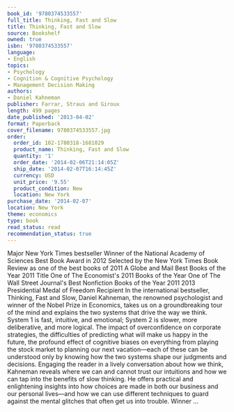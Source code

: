 ```yaml
---
book_id: '9780374533557'
full_title: Thinking, Fast and Slow
title: Thinking, Fast and Slow
source: Bookshelf
owned: true
isbn: '9780374533557'
language:
- English
topics:
- Psychology
- Cognition & Cognitive Psychology
- Management Decision Making
authors:
- Daniel Kahneman
publisher: Farrar, Straus and Giroux
length: 499 pages
date_published: '2013-04-02'
format: Paperback
cover_filename: 9780374533557.jpg
order:
  order_id: 102-1780318-1681029
  product_name: Thinking, Fast and Slow
  quantity: '1'
  order_date: '2014-02-06T21:14:05Z'
  ship_date: '2014-02-07T16:14:45Z'
  currency: USD
  unit_price: '9.55'
  product_condition: New
  location: New York
purchase_date: '2014-02-07'
location: New York
theme: economics
type: book
read_status: read
recommendation_status: true
---
```

Major New York Times bestseller
Winner of the National Academy of Sciences Best Book Award in 2012
Selected by the New York Times Book Review as one of the best books of 2011
A Globe and Mail Best Books of the Year 2011 Title
One of The Economist's 2011 Books of the Year
One of The Wall Street Journal's Best Nonfiction Books of the Year 2011
2013 Presidential Medal of Freedom Recipient
In the international bestseller, Thinking, Fast and Slow, Daniel Kahneman, the renowned psychologist and winner of the Nobel Prize in Economics, takes us on a groundbreaking tour of the mind and explains the two systems that drive the way we think. System 1 is fast, intuitive, and emotional; System 2 is slower, more deliberative, and more logical. The impact of overconfidence on corporate strategies, the difficulties of predicting what will make us happy in the future, the profound effect of cognitive biases on everything from playing the stock market to planning our next vacation—each of these can be understood only by knowing how the two systems shape our judgments and decisions.
Engaging the reader in a lively conversation about how we think, Kahneman reveals where we can and cannot trust our intuitions and how we can tap into the benefits of slow thinking. He offers practical and enlightening insights into how choices are made in both our business and our personal lives—and how we can use different techniques to guard against the mental glitches that often get us into trouble. Winner ...
